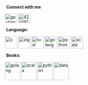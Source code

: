 &nbsp;**Connect with me**
<p align="left">
<a href="https://linkedin.com/in/guy-arieli-4127b8198" target="blank"><img align="center" src="https://raw.githubusercontent.com/rahuldkjain/github-profile-readme-generator/master/src/images/icons/Social/linked-in-alt.svg" alt="gautamkrishnar" height="30" width="40" /></a>
<a href="https://stackoverflow.com/users/17983042/guy-arieli" target="blank"><img align="center" src="https://raw.githubusercontent.com/rahuldkjain/github-profile-readme-generator/master/src/images/icons/Social/stack-overflow.svg" alt="4214976" height="30" width="40" /></a>



&nbsp;**Language:**
<p align="left">
  
<img align="center" src="https://upload.wikimedia.org/wikipedia/commons/1/19/C_Logo.png" alt="c" height="40" width="40" />
<img align="center" src="https://cdn.creazilla.com/icons/3257165/file-type-zig-icon-sm.png" alt="zig" height="40" width="40" />
<img align="center" src="https://icons.veryicon.com/png/o/business/vscode-program-item-icon/rust-1.png" alt="rust" height="40" width="40" />
<img align="center" src="https://go.dev/blog/go-brand/Go-Logo/PNG/Go-Logo_Blue.png" alt="golang" height="40" width="40" />

<img align="center" src="https://upload.wikimedia.org/wikipedia/commons/thumb/c/c3/Python-logo-notext.svg/1869px-Python-logo-notext.svg.png" alt="python" height="40" width="40" />
<img align="center" src="https://cdn-icons-png.flaticon.com/512/6132/6132220.png" alt="scala" height="40" width="40" />

&nbsp;**Books:**
<p align="left">
<img align="center" src="https://m.media-amazon.com/images/I/61GNpAHFttL._AC_UF1000,1000_QL80_.jpg" alt="golang" height="60" width="50" />
<img align="center" src="https://m.media-amazon.com/images/I/81Qkk87cTjS._AC_UF1000,1000_QL80_.jpg" alt="scala" height="60" width="50" />
<img align="center" src="https://m.media-amazon.com/images/I/81faPYg2QCS._AC_UF1000,1000_QL80_.jpg" alt="python" height="60" width="50" />
<img align="center" src="https://encrypted-tbn0.gstatic.com/images?q=tbn:ANd9GcSJG6c23QeEw7Y3Ok1mYKggrNX45tZoWrmjZg&s" alt="data" height="60" width="50" />



